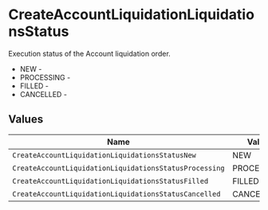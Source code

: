 # CreateAccountLiquidationLiquidationsStatus

Execution status of the Account liquidation order.
* NEW - 
* PROCESSING - 
* FILLED - 
* CANCELLED - 


## Values

| Name                                                   | Value                                                  |
| ------------------------------------------------------ | ------------------------------------------------------ |
| `CreateAccountLiquidationLiquidationsStatusNew`        | NEW                                                    |
| `CreateAccountLiquidationLiquidationsStatusProcessing` | PROCESSING                                             |
| `CreateAccountLiquidationLiquidationsStatusFilled`     | FILLED                                                 |
| `CreateAccountLiquidationLiquidationsStatusCancelled`  | CANCELLED                                              |